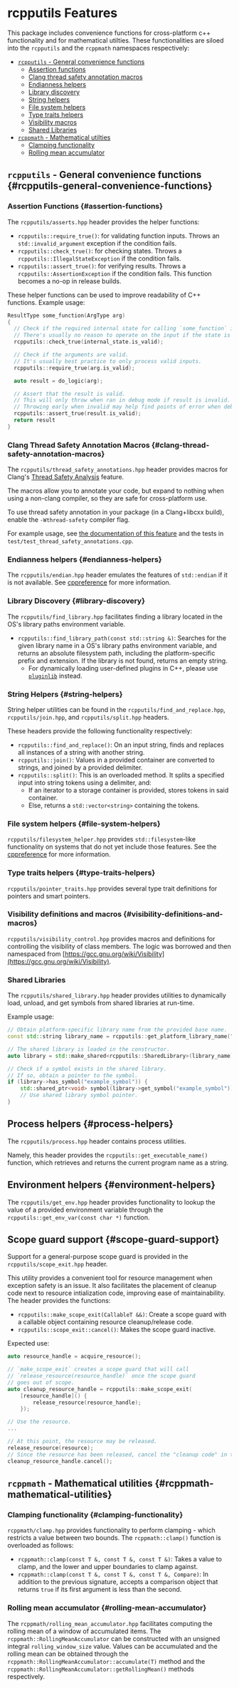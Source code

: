 # rcpputils Features

This package includes convenience functions for cross-platform c++ functionality and for mathematical utilties. These functionalities are siloed into the `rcpputils` and the `rcppmath` namespaces respectively:
* [`rcpputils` - General convenience functions](#rcpputils-general-convenience-functions)
  * [Assertion functions](#assertion-functions)
  * [Clang thread safety annotation macros](#clang-thread-safety-annotation-macros)
  * [Endianness helpers](#endianness-helpers)
  * [Library discovery](#library-discovery)
  * [String helpers](#string-helpers)
  * [File system helpers](#file-system-helpers)
  * [Type traits helpers](#type-traits-helpers)
  * [Visibility macros](#visibility-macros)
  * [Shared Libraries](#shared-libraries)
* [`rcppmath` - Mathematical utilties](#rcppmath-mathematical-utilities)
  * [Clamping functionality](#clamping-functionality)
  * [Rolling mean accumulator](#rolling-mean-accumulator)

## `rcpputils` - General convenience functions {#rcpputils-general-convenience-functions}
### Assertion Functions {#assertion-functions}
The `rcpputils/asserts.hpp` header provides the helper functions:
* `rcpputils::require_true()`: for validating function inputs. Throws an `std::invalid_argument` exception if the condition fails.
* `rcpputils::check_true()`: for checking states. Throws a `rcpputils::IllegalStateException` if the condition fails.
* `rcpputils::assert_true()`: for verifying results. Throws a `rcpputils::AssertionException` if the condition fails. This function becomes a no-op in release builds.

These helper functions can be used to improve readability of C++ functions.
Example usage:
```c++
ResultType some_function(ArgType arg)
{
  // Check if the required internal state for calling `some_function` is valid.
  // There's usually no reason to operate on the input if the state is invalid.
  rcpputils::check_true(internal_state.is_valid);

  // Check if the arguments are valid.
  // It's usually best practice to only process valid inputs.
  rcpputils::require_true(arg.is_valid);

  auto result = do_logic(arg);

  // Assert that the result is valid.
  // This will only throw when ran in debug mode if result is invalid.
  // Throwing early when invalid may help find points of error when debugging.
  rcpputils::assert_true(result.is_valid);
  return result
}
```

### Clang Thread Safety Annotation Macros {#clang-thread-safety-annotation-macros}
The `rcpputils/thread_safety_annotations.hpp` header provides macros for Clang's [Thread Safety Analysis](https://clang.llvm.org/docs/ThreadSafetyAnalysis.html) feature.

The macros allow you to annotate your code, but expand to nothing when using a non-clang compiler, so they are safe for cross-platform use.

To use thread safety annotation in your package (in a Clang+libcxx build), enable the `-Wthread-safety` compiler flag.

For example usage, see [the documentation of this feature](https://clang.llvm.org/docs/ThreadSafetyAnalysis.html) and the tests in `test/test_thread_safety_annotations.cpp`.

### Endianness helpers {#endianness-helpers}
The `rcpputils/endian.hpp` header emulates the features of `std::endian` if it is not available.
See [cppreference](https://en.cppreference.com/w/cpp/types/endian) for more information.

### Library Discovery {#library-discovery}
The `rcpputils/find_library.hpp` facilitates finding a library located in the OS's library paths environment variable.

* `rcpputils::find_library_path(const std::string &)`: Searches for the given library name in a OS's library paths environment variable, and returns an absolute filesystem path, including the platform-specific prefix and extension. If the library is not found, returns an empty string.
  * For dynamically loading user-defined plugins in C++, please use [`pluginlib`](https://github.com/ros/pluginlib) instead.

### String Helpers {#string-helpers}
String helper utilities can be found in the `rcpputils/find_and_replace.hpp`, `rcpputils/join.hpp`, and `rcpputils/split.hpp` headers.

These headers provide the following functionality respectively:
* `rcpputils::find_and_replace()`: On an input string, finds and replaces all instances of a string with another string.
* `rcpputils::join()`: Values in a provided container are converted to strings, and joined by a provided delimiter.
* `rcpputils::split()`: This is an overloaded method. It splits a specified input into string tokens using a delimiter, and:
  * If an iterator to a storage container is provided, stores tokens in said container.
  * Else, returns a `std::vector<string>` containing the tokens.

### File system helpers {#file-system-helpers}
`rcpputils/filesystem_helper.hpp` provides `std::filesystem`-like functionality on systems that do not yet include those features. See the [cppreference](https://en.cppreference.com/w/cpp/header/filesystem) for more information.

### Type traits helpers {#type-traits-helpers}
`rcpputils/pointer_traits.hpp` provides several type trait definitions for pointers and smart pointers.

### Visibility definitions and macros {#visibility-definitions-and-macros}
`rcpputils/visibility_control.hpp` provides macros and definitions for controlling the visibility of class members. The logic was borrowed and then namespaced from [https://gcc.gnu.org/wiki/Visibility](https://gcc.gnu.org/wiki/Visibility).

### Shared Libraries
The `rcpputils/shared_library.hpp` header provides utilities to dynamically load, unload, and get symbols from shared libraries at run-time.

Example usage:
```c++
// Obtain platform-specific library name from the provided base name.
const std::string library_name = rcpputils::get_platform_library_name("foo_lib");

// The shared library is loaded in the constructor.
auto library = std::make_shared<rcpputils::SharedLibrary>(library_name);

// Check if a symbol exists in the shared library.
// If so, obtain a pointer to the symbol.
if (library->has_symbol("example_symbol")) {
    std::shared_ptr<void> symbol(library->get_symbol("example_symbol"));
    // Use shared library symbol pointer.
}
```

## Process helpers {#process-helpers}
The `rcpputils/process.hpp` header contains process utilities.

Namely, this header provides the `rcpputils::get_executable_name()` function, which retrieves and returns the current program name as a string.

## Environment helpers {#environment-helpers}
The `rcpputils/get_env.hpp` header provides functionality to lookup the value of a provided environment variable through the `rcpputils::get_env_var(const char *)` function.

## Scope guard support {#scope-guard-support}
Support for a general-purpose scope guard is provided in the `rcpputils/scope_exit.hpp` header.

This utility provides a convenient tool for resource management when exception safety is an issue. It also facilitates the placement of cleanup code next to resource intialization code, improving ease of maintainability. The header provides the functions:

* `rcpputils::make_scope_exit(CallableT &&)`: Create a scope guard with a callable object containing resource cleanup/release code.
* `rcpputils::scope_exit::cancel()`: Makes the scope guard inactive.

Expected use:
```c++
auto resource_handle = acquire_resource();

// `make_scope_exit` creates a scope guard that will call
// `release_resource(resource_handle)` once the scope guard
// goes out of scope.
auto cleanup_resource_handle = rcpputils::make_scope_exit(
    [resource_handle]() {
        release_resource(resource_handle);
    });

// Use the resource.
...

// At this point, the resource may be released.
release_resource(resource);
// Since the resource has been released, cancel the "cleanup code" in the scope guard.
cleanup_resource_handle.cancel();
```

## `rcppmath` - Mathematical utilities {#rcppmath-mathematical-utilities}
### Clamping functionality {#clamping-functionality}
`rcppmath/clamp.hpp` provides functionality to perform clamping - which restricts a value between two bounds.
The `rcppmath::clamp()` function is overloaded as follows:

* `rcppmath::clamp(const T &, const T &, const T &)`: Takes a value to clamp, and the lower and upper boundaries to clamp against.
* `rcppmath::clamp(const T &, const T &, const T &, Compare)`: In addition to the previous signature, accepts a comparison object that returns `true` if its first argument is less than the second.

### Rolling mean accumulator {#rolling-mean-accumulator}
The `rcppmath/rolling_mean_accumulator.hpp` facilitates computing the rolling mean of a window of accumulated items.
The `rcppmath::RollingMeanAccumulator` can be constructed with an unsigned integral `rolling_window_size` value.
Values can be accumulated and the rolling mean can be obtained through the `rcppmath::RollingMeanAccumulator::accumulate(T)` method and the `rcppmath::RollingMeanAccumulator::getRollingMean()` methods respectively.
